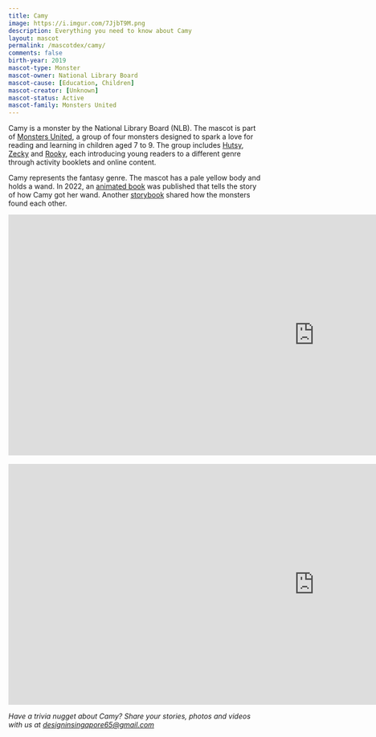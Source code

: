 ```yaml
---
title: Camy
image: https://i.imgur.com/7JjbT9M.png
description: Everything you need to know about Camy
layout: mascot
permalink: /mascotdex/camy/
comments: false
birth-year: 2019
mascot-type: Monster
mascot-owner: National Library Board
mascot-cause: [Education, Children]
mascot-creator: [Unknown]
mascot-status: Active
mascot-family: Monsters United
---
```


Camy is a monster by the National Library Board (NLB). The mascot is part of <a href="https://www.nlb.gov.sg/main/site/discovereads/children/highlights/Copy-of-Monsters-United" target="_blank">Monsters United</a>, a group of four monsters designed to spark a love for reading and learning in children aged 7 to 9. The group includes <a href="https://www.designinsingapore.com/mascotdex/hutsy/" target="_blank">Hutsy</a>, <a href="https://www.designinsingapore.com/mascotdex/zecky/" target="_blank">Zecky</a> and <a href="https://www.designinsingapore.com/mascotdex/rooky/" target="_blank">Rooky</a>, each introducing young readers to a different genre through activity booklets and online content. 

Camy represents the fantasy genre. The mascot has a pale yellow body and holds a wand. In 2022, an <a href="https://www.library.gov.sg/staticassets/monsters_gif_books/HowCamyGotHerWand/index.html" target="_blank">animated book</a> was published that tells the story of how Camy got her wand. Another <a href="https://www.library.gov.sg/staticassets/monsters_gif_books/monstersfinalbook/index.html" target="_blank">storybook</a> shared how the monsters found each other.

<div class="video-responsive">
<iframe width="1217" height="480" src="https://www.youtube.com/embed/JPEUMPsFmrA" title="Meet Monsters United!" frameborder="0" allow="accelerometer; autoplay; clipboard-write; encrypted-media; gyroscope; picture-in-picture; web-share" referrerpolicy="strict-origin-when-cross-origin" allowfullscreen></iframe>
</div>
<br>
<div class="video-responsive">
<iframe width="1217" height="480" src="https://www.youtube.com/embed/ml0DwncCfhw" title="Sharing Books | Library Etiquette for Children feat. Monsters United" frameborder="0" allow="accelerometer; autoplay; clipboard-write; encrypted-media; gyroscope; picture-in-picture; web-share" referrerpolicy="strict-origin-when-cross-origin" allowfullscreen></iframe>
</div>

<i>Have a trivia nugget about Camy? Share your stories, photos and videos with us at designinsingapore65@gmail.com</i>
